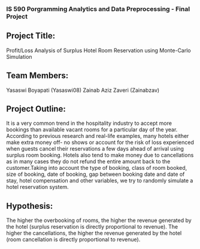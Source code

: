### IS 590 Porgramming Analytics and Data Preprocessing - Final Project

## Project Title:
Profit/Loss Analysis of Surplus Hotel Room Reservation using Monte-Carlo Simulation

## Team Members:
Yasaswi Boyapati (Yasaswi08)
Zainab Aziz Zaveri (Zainabzav)

## Project Outline: 
It is a very common trend in the hospitality industry to accept more bookings than available vacant rooms for a particular day of the year. According to previous research and real-life examples, many hotels either make extra money off- no shows or account for the risk of loss experienced when guests cancel their reservations a few days ahead of arrival using surplus room booking. Hotels also tend to make money due to cancellations as in many cases they do not refund the entire amount back to the customer.Taking into account the type of booking, class of room booked, size of booking, date of booking, gap between booking date and date of stay, hotel compensation and other variables, we try to randomly simulate a hotel reservation system.

## Hypothesis:
The higher the overbooking of rooms, the higher the revenue generated by the hotel (surplus reservation is directly proportional to revenue).
The higher the cancellations, the higher the revenue generated by the hotel (room cancellation is directly proportional to revenue).
